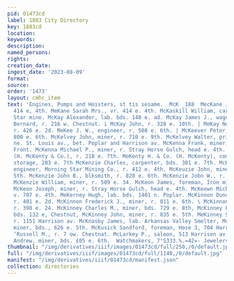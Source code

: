 ```yaml
---
pid: 01473cd
label: 1883 City Directory
key: 1883cd
location: 
keywords: 
description: 
named_persons: 
rights: 
creation_date: 
ingest_date: '2023-08-09'
format: 
source: 
order: '1473'
layout: cmhc_item
text: 'Engines, Pumps and Hoisters, st tis sesame.  McK _188  MecKane James, ae vr.
  414 e, 4th. MeKane Sarah Mrs., vr. 414 e. 4th. McKaskill William, carpenter, Evening
  Star mine. McKay Alexander, lab. bds. 140 e. ad. McKay James J., wagonmkr, J. J.
  Bernard, r. 216 w. Chestnut. i McKay John, r. 328 e. 10th. | MeKay Norman, miner,
  r. 426 e. 2d. MeKee J. W., engineer, r. 508 e. 6th. | McKeever Peter, miner, bds,
  800 e. 6th. McKelvey John, miner, r. 710 e. 9th. McKelvey Walter, printer, bda.
  ne. St. Louis av., bet. Poplar and Harrison av. McKenna Frank, miner, r. 217 w.
  Front. McKenna Michael P., miner, r. Stray Horse Gulch, head e. 4th. A McKenty Hiram
  (H. McKenty & Co.), r. 218 e. 7th. MoKenty H. & Co. (H. McKenty), commission aud
  storage, 203 e. 7th McKenzie Charles, carpenter, bds. 301 e. 7th. McKenzie John,
  engineer, Morning Star Mining Co., r. 412 e. 4th. McKeuzie John, miner, r. 526 e.
  5th. McKenzie John B., blksmith, r. 820 e. 6th. McKenzie Jobn W., r. 211 e 4th.
  McKenzie William, miner, r. 509 e. 34. McKeon James, foreman, Iron mine, r. at mine.
  McKeon Joseph, miner, r. Stray Horse Gulch, head e. 4th. McKeown Michael, miner,
  v. 707 e. 4th. MeKerney Hugh, lab. bds. 1401 n. Poplar. McKinnon Duncan, miner,
  r. 401 e. 2d. McKinnon Frederick J., miner, r. 811 e. 6th. \ McKinnon John A., miner,
  r. 398 e. 24. McKinney Charles M., miner, bds. 729 e. 8th, McKinney Frank, lab.
  bds. 132 e, Chestnut, McKinney John, miner, r. 835 e. 5th. MeKinney Scott, fireman,
  r. 1151 Harrison av. McKnasby James, lab. Arkansas Valley Smelter, McKnight A. R.,
  miner, bds., 626 e. 5th. McKusick Sandford, foreman, Hose 3, 704 Harrison av. MeLain
  ‘Russell M., r. 7 ow. Chestnat. McLarkey P., saloon, 513 Harrison av. MeLaughlin
  Andrew, miner, bds. £05 e. 6th.  Watchmakers, 7°S333.%.=42=- Jewelers.                  '
thumbnail: "/img/derivatives/iiif/images/01473cd/full/250,/0/default.jpg"
full: "/img/derivatives/iiif/images/01473cd/full/1140,/0/default.jpg"
manifest: "/img/derivatives/iiif/01473cd/manifest.json"
collection: directories
---
```

